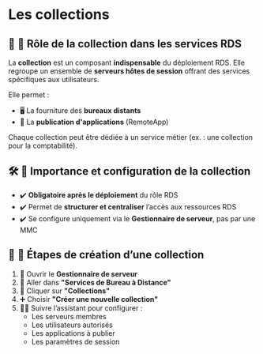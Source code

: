 # Les collections

## 🎯 **📌 Rôle de la collection dans les services RDS**

La **collection** est un composant **indispensable** du déploiement RDS. Elle regroupe un ensemble de **serveurs hôtes de session** offrant des services spécifiques aux utilisateurs.

Elle permet :

- 🖥️ La fourniture des **bureaux distants**
- 🧩 La **publication d'applications** (RemoteApp)

Chaque collection peut être dédiée à un service métier (ex. : une collection pour la comptabilité).



## 🛠️ **🧠 Importance et configuration de la collection**

- ✔️ **Obligatoire après le déploiement** du rôle RDS
- ✔️ Permet de **structurer et centraliser** l’accès aux ressources RDS
- ✔️ Se configure uniquement via le **Gestionnaire de serveur**, pas par une MMC



## 🧭 **🔧 Étapes de création d’une collection**

1.  📂 Ouvrir le **Gestionnaire de serveur**
2.  🧭 Aller dans **"Services de Bureau à Distance"**
3.  📑 Cliquer sur **"Collections"**
4.  ➕ Choisir **"Créer une nouvelle collection"**
5.  🧙‍♂️ Suivre l’assistant pour configurer :
    - Les serveurs membres  
    - Les utilisateurs autorisés  
    - Les applications à publier  
    - Les paramètres de session
